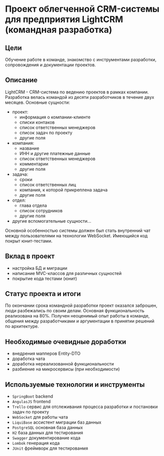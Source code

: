 # Проект облегченной CRM-системы для предприятия LightCRM (командная разработка)

## Цели
Обучение работе в команде, знакомство с инструментами разработки, сопровождения и документации проектов.

## Описание
LightCRM - CRM-система по ведению проектов в рамках компании. Разработка велась командой из десяти разработчиков в течение двух месяцев. 
Основные сущности:
- проект: 
  - информация о компании-клиенте
  - списки контаков
  - список ответственных менеджеров
  - список задач по проекту
   - другие поля
- компания:
  - название
  - ИНН и другие платежные данные
  - список ответственных менеджеров
  - комментарии
  - другие поля
- задача:
  - сроки
  - список ответственных лиц
  - компания, к которой прикреплена задача
  - другие поля
- отдел:
  - глава отдела
  - список сотрудников
  - другие поля
- другие вспомогательные сущности...

Основной особенностью системы должен был стать внутренний чат между пользователями на технологии WebSocket.
Имеющийся код покрыт юнит-тестами.

## Вклад в проект
- настройка БД и миграции
- написание MVC-классов для различных сущностей
- покрытие кода тестами (юнит)

## Статус проекта и итоги
По окончании срока командной разработки проект оказался заброшен, люди разбежались по своим делам.
Основная функциональность реализована на 80%. Получен неоценимый опыт работы в команде, общения между разработчиками и аргументации в принятии решений
по архитектуре.

## Необходимые очевидные доработки
- внедрения мапперов Entity-DTO
- доработка чата
- доработка нереализованной функциональности
- разбиение на микросервисы (при необходимости)

## Используемые технологии и инструменты
- `SpringBoot` backend
- `AngulasJS` frontend
- `Trello` сервис для отслеживания процесса разработки и постановки задач по проекту
- `WebSocket` для работы чата
- `LiquiBase` ассистент миграции баз данных
- `PostgreSQL` основная база данных
- `H2` база данных для тестирования
- `Swagger` документирование кода
- `Lombok` генерация кода
- `JUnit` фреймворк для тестированмя
